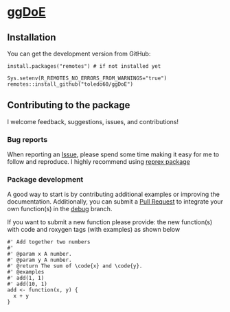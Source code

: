 # [ggDoE](https://toledo60.github.io/ggDoE/index.html)

## Installation

You can get the development version from GitHub:

```{r}
install.packages("remotes") # if not installed yet

Sys.setenv(R_REMOTES_NO_ERRORS_FROM_WARNINGS="true")
remotes::install_github("toledo60/ggDoE")
```

## Contributing to the package
I welcome feedback, suggestions, issues, and contributions!

### Bug reports

When reporting an [Issue](https://github.com/toledo60/ggDoE/issues), please spend some time making it easy for 
me to follow and reproduce. I highly recommend using [reprex package](https://reprex.tidyverse.org/)

### Package development

A good way to start is by contributing additional examples or improving the documentation.
Additionally, you can submit a [Pull Request](https://github.com/toledo60/ggDoE/pulls) to integrate your own function(s) in the 
[debug](https://github.com/toledo60/ggDoE/tree/debug) branch.

If you want to submit a new function please provide: the new function(s) with code and roxygen tags (with examples) as shown below

```{r}
#' Add together two numbers
#' 
#' @param x A number.
#' @param y A number.
#' @return The sum of \code{x} and \code{y}.
#' @examples
#' add(1, 1)
#' add(10, 1)
add <- function(x, y) {
  x + y
}
```
